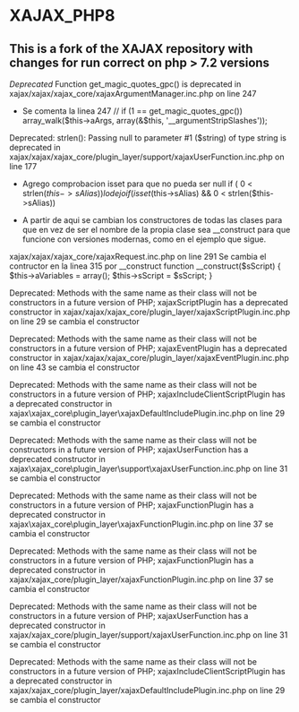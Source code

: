# XAJAX_PHP8
## This is a fork of the XAJAX repository with changes for run correct on php > 7.2 versions


_Deprecated_ Function get_magic_quotes_gpc() is deprecated in xajax/xajax/xajax_core/xajaxArgumentManager.inc.php on line 247
* Se comenta la linea 247
// if (1 == get_magic_quotes_gpc())
   array_walk($this->aArgs, array(&$this, '__argumentStripSlashes'));


Deprecated: strlen(): Passing null to parameter #1 ($string) of type string is deprecated in xajax/xajax/xajax_core/plugin_layer/support/xajaxUserFunction.inc.php on line 177

* Agrego comprobacion isset para que no pueda ser null
if ( 0 < strlen($this->sAlias))
lo dejo
if (isset($this->sAlias) && 0 < strlen($this->sAlias))

* A partir de aqui se cambian los constructores de todas las clases para que en vez de ser el nombre de la propia clase sea
__construct para que funcione con versiones modernas, como en el ejemplo que sigue.

xajax/xajax/xajax_core/xajaxRequest.inc.php on line 291
Se cambia el contructor en la linea 315 por __construct
function __construct($sScript)
{
	$this->aVariables = array();
	$this->sScript = $sScript;
}

Deprecated: Methods with the same name as their class will not be constructors in a future version of PHP; xajaxScriptPlugin has a deprecated constructor in xajax/xajax/xajax_core/plugin_layer/xajaxScriptPlugin.inc.php on line 29
se cambia el constructor 

Deprecated: Methods with the same name as their class will not be constructors in a future version of PHP; xajaxEventPlugin has a deprecated constructor in xajax/xajax/xajax_core/plugin_layer/xajaxEventPlugin.inc.php on line 43
se cambia el constructor

Deprecated: Methods with the same name as their class will not be constructors in a future version of PHP; xajaxIncludeClientScriptPlugin has a deprecated constructor in xajax\xajax_core\plugin_layer\xajaxDefaultIncludePlugin.inc.php on line 29
se cambia el constructor

 Deprecated: Methods with the same name as their class will not be constructors in a future version of PHP; xajaxUserFunction has a deprecated constructor in xajax\xajax_core\plugin_layer\support\xajaxUserFunction.inc.php on line 31
 se cambia el constructor
 
 Deprecated: Methods with the same name as their class will not be constructors in a future version of PHP; xajaxFunctionPlugin has a deprecated constructor in xajax\xajax_core\plugin_layer\xajaxFunctionPlugin.inc.php on line 37
 se cambia el constructor
 
 Deprecated: Methods with the same name as their class will not be constructors in a future version of PHP; xajaxFunctionPlugin has a deprecated constructor in xajax/xajax_core/plugin_layer/xajaxFunctionPlugin.inc.php on line 37
  se cambia el constructor

Deprecated: Methods with the same name as their class will not be constructors in a future version of PHP; xajaxUserFunction has a deprecated constructor in xajax/xajax_core/plugin_layer/support/xajaxUserFunction.inc.php on line 31
  se cambia el constructor

Deprecated: Methods with the same name as their class will not be constructors in a future version of PHP; xajaxIncludeClientScriptPlugin has a deprecated constructor in xajax/xajax_core/plugin_layer/xajaxDefaultIncludePlugin.inc.php on line 29
se cambia el constructor
 
 
 
